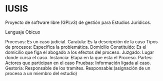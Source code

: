 IUSIS
=====

Proyecto de software libre (GPLv3) de gestión para Estudios Jurídicos.

Lenguaje Obicuo

Procesos: Es un caso judicial.
Caratula: Es la descripción de la caso 
Tipos de procesos: Especifica la problemática. 
Domicilio Constituido: Es el domicilio que figa el abogado a los efectos del proceso.
Juzgado: Lugar donde cursa el caso.
Instancia: Etapa en la que esta el Proceso. 
Partes: Actores que participan en el caso
Pruebas: Información ligada al caso.
Gestoría: Responsable de los tramites.
Responsable:(asignación de un proceso a un miembro del estudio)
